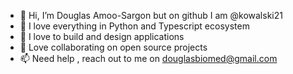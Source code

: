 - 👋 Hi, I’m Douglas Amoo-Sargon but on github I am @kowalski21
- 👀 I love everything in Python and Typescript ecosystem
- 🌱 I love to build and design applications
- 💞️ Love collaborating on open source projects
- 📫 Need help , reach out to me on douglasbiomed@gmail.com

<!---
kowalski21/kowalski21 is a ✨ special ✨ repository because its `README.md` (this file) appears on your GitHub profile.
You can click the Preview link to take a look at your changes.
--->
